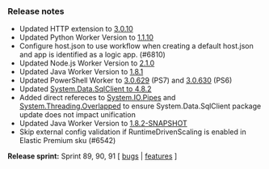 ### Release notes
<!-- Please add your release notes in the following format:
- My change description (#PR)
-->
- Updated HTTP extension to [3.0.10](https://github.com/Azure/azure-webjobs-sdk-extensions/releases/tag/http-v3.0.10)
- Updated Python Worker Version to [1.1.10](https://github.com/Azure/azure-functions-python-worker/releases/tag/1.1.10)
- Configure host.json to use workflow when creating a default host.json and app is identified as a logic app. (#6810)
- Updated Node.js Worker Version to [2.1.0](https://github.com/Azure/azure-functions-nodejs-worker/releases/tag/v2.1.0)
- Updated Java Worker Version to [1.8.1](https://github.com/Azure/azure-functions-java-worker/releases/tag/1.8.1)
- Updated PowerShell Worker to [3.0.629](https://github.com/Azure/azure-functions-powershell-worker/releases/tag/v3.0.629) (PS7) and [3.0.630](https://github.com/Azure/azure-functions-powershell-worker/releases/tag/v3.0.630) (PS6)
- Updated [System.Data.SqlClient to 4.8.2](https://www.nuget.org/packages/System.Data.SqlClient/4.8.2)
- Added direct refereces to [System.IO.Pipes](https://www.nuget.org/packages/System.IO.Pipes/4.3.0)  and [System.Threading.Overlapped](https://www.nuget.org/packages/System.Threading.Overlapped/4.3.0) to ensure System.Data.SqlClient package update does not impact unification 
- Updated Java Worker Version to [1.8.2-SNAPSHOT](https://github.com/Azure/azure-functions-java-worker/releases/tag/1.8.2-SNAPSHOT)
- Skip external config validation if RuntimeDrivenScaling is enabled in Elastic Premium sku (#6542)

**Release sprint:** Sprint 89, 90, 91
[ [bugs](https://github.com/Azure/azure-functions-host/issues?q=is%3Aissue+milestone%3A%22Functions+Sprint+89%22+label%3Abug+is%3Aclosed) | [features](https://github.com/Azure/azure-functions-host/issues?q=is%3Aissue+milestone%3A%22Functions+Sprint+89%22+label%3Afeature+is%3Aclosed) ]
